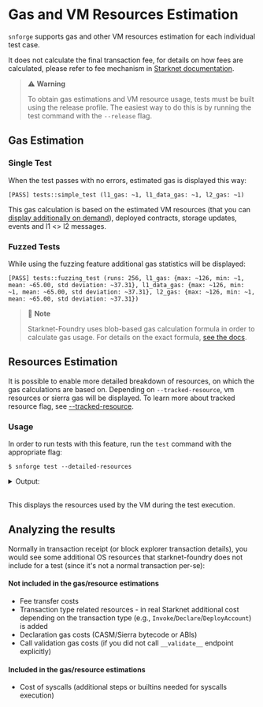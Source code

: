 # Gas and VM Resources Estimation

`snforge` supports gas and other VM resources estimation for each individual test case.

It does not calculate the final transaction fee, for details on how fees are calculated, 
please refer to fee mechanism in [Starknet documentation](https://docs.starknet.io/architecture-and-concepts/network-architecture/fee-mechanism).

> ⚠️ **Warning**
>
> To obtain gas estimations and VM resource usage, tests must be built using the release profile. The easiest way to do this is by running the test command with the `--release` flag.


## Gas Estimation

### Single Test

When the test passes with no errors, estimated gas is displayed this way:
```shell
[PASS] tests::simple_test (l1_gas: ~1, l1_data_gas: ~1, l2_gas: ~1)
```

This gas calculation is based on the estimated VM resources (that you can [display additionally on demand](#usage)), 
deployed contracts, storage updates, events and l1 <> l2 messages. 

### Fuzzed Tests

While using the fuzzing feature additional gas statistics will be displayed:
```shell
[PASS] tests::fuzzing_test (runs: 256, l1_gas: {max: ~126, min: ~1, mean: ~65.00, std deviation: ~37.31}, l1_data_gas: {max: ~126, min: ~1, mean: ~65.00, std deviation: ~37.31}, l2_gas: {max: ~126, min: ~1, mean: ~65.00, std deviation: ~37.31})
```

> 📝 **Note**
>  
> Starknet-Foundry uses blob-based gas calculation formula in order to calculate gas usage. 
> For details on the exact formula, [see the docs](https://docs.starknet.io/architecture-and-concepts/fees/#overall_fee). 

## Resources Estimation 

It is possible to enable more detailed breakdown of resources, on which the gas calculations are based on.
Depending on `--tracked-resource`, vm resources or sierra gas will be displayed.
To learn more about tracked resource flag, see [--tracked-resource](../appendix/snforge/test.md#--tracked-resource).

### Usage
In order to run tests with this feature, run the `test` command with the appropriate flag:

```shell
$ snforge test --detailed-resources
```

<details>
<summary>Output:</summary>

```shell
Collected 2 test(s) from hello_starknet package
Running 2 test(s) from tests/
[PASS] hello_starknet_integrationtest::test_contract::test_cannot_increase_balance_with_zero_value (l1_gas: ~0, l1_data_gas: ~96, l2_gas: ~360000)
        steps: 3405
        memory holes: 22
        builtins: (range_check: 77, pedersen: 7)
        syscalls: (CallContract: 2, StorageRead: 1, Deploy: 1)

[PASS] hello_starknet_integrationtest::test_contract::test_increase_balance (l1_gas: ~0, l1_data_gas: ~192, l2_gas: ~480000)
        steps: 4535
        memory holes: 15
        builtins: (range_check: 95, pedersen: 7)
        syscalls: (CallContract: 3, StorageRead: 3, Deploy: 1, StorageWrite: 1)

Running 0 test(s) from src/
Tests: 2 passed, 0 failed, 0 ignored, 0 filtered out
```
</details>
<br>

This displays the resources used by the VM during the test execution.

## Analyzing the results
Normally in transaction receipt (or block explorer transaction details), you would see some additional OS resources
that starknet-foundry does not include for a test (since it's not a normal transaction per-se):

#### Not included in the gas/resource estimations
- Fee transfer costs
- Transaction type related resources - in real Starknet additional cost depending on the transaction type (e.g., `Invoke`/`Declare`/`DeployAccount`) is added
- Declaration gas costs (CASM/Sierra bytecode or ABIs)
- Call validation gas costs (if you did not call `__validate__` endpoint explicitly)

#### Included in the gas/resource estimations
- Cost of syscalls (additional steps or builtins needed for syscalls execution)
